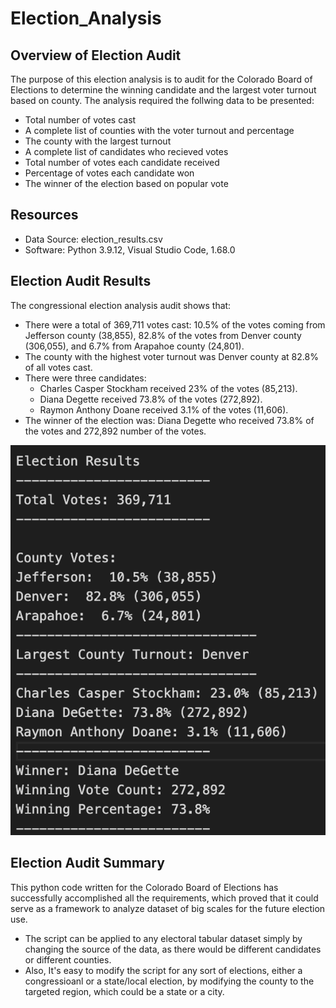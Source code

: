 # Election_Analysis

## Overview of Election Audit
The purpose of this election analysis is to audit for the Colorado Board of Elections to determine the winning candidate and the largest voter turnout based on county. The analysis required the follwing data to be presented:
* Total number of votes cast
* A complete list of counties with the voter turnout and percentage
* The county with the largest turnout
* A complete list of candidates who recieved votes
* Total number of votes each candidate received
* Percentage of votes each candidate won
* The winner of the election based on popular vote

## Resources
* Data Source: election_results.csv
* Software: Python 3.9.12, Visual Studio Code, 1.68.0

## Election Audit Results
The congressional election analysis audit shows that:
* There were a total of 369,711 votes cast: 10.5% of the votes coming from Jefferson county (38,855), 82.8% of the votes from Denver county (306,055), and 6.7% from Arapahoe county (24,801). 
* The county with the highest voter turnout was Denver county at 82.8% of all votes cast.
* There were three candidates: 
  * Charles Casper Stockham received 23% of the votes (85,213).
  * Diana Degette received 73.8% of the votes (272,892).
  * Raymon Anthony Doane received 3.1% of the votes (11,606). 
* The winner of the election was: Diana Degette who received 73.8% of the votes and 272,892 number of the votes. 

![Screenshot of the election results](/Resources/election_results.png)

## Election Audit Summary
This python code written for the Colorado Board of Elections has successfully accomplished all the requirements, which proved that it could serve as a framework to analyze dataset of big scales for the future election use.
* The script can be applied to any electoral tabular dataset simply by changing the source of the data, as there would be different candidates or different counties. 
* Also, It's easy to modify the script for any sort of elections, either a congressioanl or a state/local election, by modifying the county to the targeted region, which could be a state or a city. 

